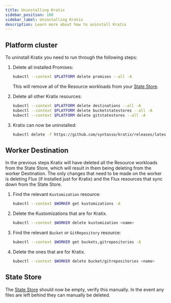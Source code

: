 ```yaml
---
title: Uninstalling Kratix
sidebar_position: 100
sidebar_label: Uninstalling Kratix
description: Learn more about how to uninstall Kratix
---
```


## Platform cluster

To uninstall Kratix you need to run through the following steps:
1. Delete all installed Promises:
    ```bash
    kubectl --context $PLATFORM delete promises --all -A
    ```
    This will remove all of the Resource workloads from your [State Store](./statestore/intro).

1. Delete all other Kratix resources:
    ```bash
    kubectl --context $PLATFORM delete destinations --all -A
    kubectl --context $PLATFORM delete bucketstatestores --all -A
    kubectl --context $PLATFORM delete gitstatestores --all -A
    ```

1. Kratix can now be uninstalled:
    ```bash
    kubectl delete -f https://github.com/syntasso/kratix/releases/latest/download/kratix.yaml
    ```

## Worker Destination
In the previous steps Kratix will have deleted all the Resource workloads from the State Store,
which will result in them being deleting from the worker Destination. The only changes
that need to be made on the worker is deleting Flux (if installed just for Kratix)
and the Flux resources that sync down from the State Store.

1. Find the relevant `Kustomization` resource:
    ```bash
    kubectl --context $WORKER get kustomizations -A
    ```
1. Delete the Kustomizations that are for Kratix.
    ```bash
    kubectl --context $WORKER delete kustomization <name>
    ```
1. Find the relevant `Bucket` or `GitRepository` resource:
    ```bash
    kubectl --context $WORKER get buckets,gitrepositories -A
    ```
1. Delete the ones that are for Kratix.
    ```bash
    kubectl --context $WORKER delete bucket/gitrepositories <name>
    ```

## State Store
The [State Store](./statestore/intro) should now be empty, verify
this manually. In the event any files are left behind they can manually be deleted.
